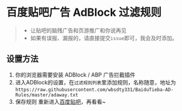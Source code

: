 # 百度贴吧广告 AdBlock 过滤规则

> * 让贴吧的脑残广告和页游推广和你说再见
> * 如果有误报、漏报的，请直接提交`issue`即可，我会及时添加。

## 设置方法
1. 你的浏览器需要安装 ADBlock / ABP 广告拦截插件
2. 进入ADBlock的设置，在`过滤规则列表`里添加规则，名称随意，地址为
`https://raw.githubusercontent.com/wbsdty331/BaiduTieba-AD-Rules/master/adaway.txt` 
3. 保存规则 重新进入[百度贴吧](http://tieba.baidu.com/)，再看看~

